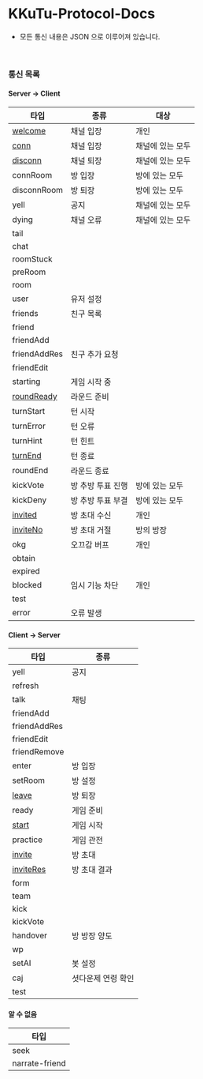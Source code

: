 # KKuTu-Protocol-Docs
* 모든 통신 내용은 JSON 으로 이루어져 있습니다.

<br>

<!--
편집시 안내 사항
※ 통신 목록에 존재하는 타입별로 .md 파일을 생성하여 링크를 걸어주세요.
※ 테이블 작성은 http://www.tablesgenerator.com/markdown_tables 를 이용하면, 쉽게 가능합니다.
-->
### 통신 목록
#### Server -> Client

| 타입                                              | 종류              | 대상             |
|---------------------------------------------------|-------------------|------------------|
| [welcome](/Server%20to%20Client/welcome.md)       | 채널 입장         | 개인             |
| [conn](/Server%20to%20Client/conn.md)             | 채널 입장         | 채널에 있는 모두 |
| [disconn](/Server%20to%20Client/disconn.md)       | 채널 퇴장         | 채널에 있는 모두 |
| connRoom                                          | 방 입장           | 방에 있는 모두   |
| disconnRoom                                       | 방 퇴장           | 방에 있는 모두   |
| yell                                              | 공지              | 채널에 있는 모두 |
| dying                                             | 채널 오류         | 채널에 있는 모두 |
| tail                                              |                   |                  |
| chat                                              |                   |                  |
| roomStuck                                         |                   |                  |
| preRoom                                           |                   |                  |
| room                                              |                   |                  |
| user                                              | 유저 설정         |                  |
| friends                                           | 친구 목록         |                  |
| friend                                            |                   |                  |
| friendAdd                                         |                   |                  |
| friendAddRes                                      | 친구 추가 요청    |                  |
| friendEdit                                        |                   |                  |
| starting                                          | 게임 시작 중      |                  |
| [roundReady](/Server%20to%20Client/roundReady.md) | 라운드 준비       |                  |
| turnStart                                         | 턴 시작           |                  |
| turnError                                         | 턴 오류           |                  |
| turnHint                                          | 턴 힌트           |                  |
| [turnEnd](/Server%20to%20Client/turnEnd.md)       | 턴 종료           |                  |
| roundEnd                                          | 라운드 종료       |                  |
| kickVote                                          | 방 추방 투표 진행 | 방에 있는 모두   |
| kickDeny                                          | 방 추방 투표 부결 | 방에 있는 모두   |
| [invited](/Server%20to%20Client/invited.md)       | 방 초대 수신      | 개인             |
| [inviteNo](/Server%20to%20Client/inviteNo.md)     | 방 초대 거절      | 방의 방장        |
| okg                                               | 오끄감 버프       | 개인             |
| obtain                                            |                   |                  |
| expired                                           |                   |                  |
| blocked                                           | 임시 기능 차단    | 개인             |
| test                                              |                   |                  |
| error                                             | 오류 발생         |                  |

#### Client -> Server

| 타입                                            | 종류               |
|-------------------------------------------------|--------------------|
| yell                                            | 공지               |
| refresh                                         |                    |
| talk                                            | 채팅               |
| friendAdd                                       |                    |
| friendAddRes                                    |                    |
| friendEdit                                      |                    |
| friendRemove                                    |                    |
| enter                                           | 방 입장            |
| setRoom                                         | 방 설정            |
| [leave](/Client%20to%20Server/leave.md)         | 방 퇴장            |
| ready                                           | 게임 준비          |
| [start](/Client%20to%20Server/start.md)         | 게임 시작          |
| practice                                        | 게임 관전          |
| [invite](/Client%20to%20Server/invite.md)       | 방 초대            |
| [inviteRes](/Client%20to%20Server/inviteRes.md) | 방 초대 결과       |
| form                                            |                    |
| team                                            |                    |
| kick                                            |                    |
| kickVote                                        |                    |
| handover                                        | 방 방장 양도       |
| wp                                              |                    |
| setAI                                           | 봇 설정            |
| caj                                             | 셧다운제 연령 확인 |
| test                                            |                    |

#### 알 수 없음

| 타입           |
|----------------|
| seek           |
| narrate-friend |
